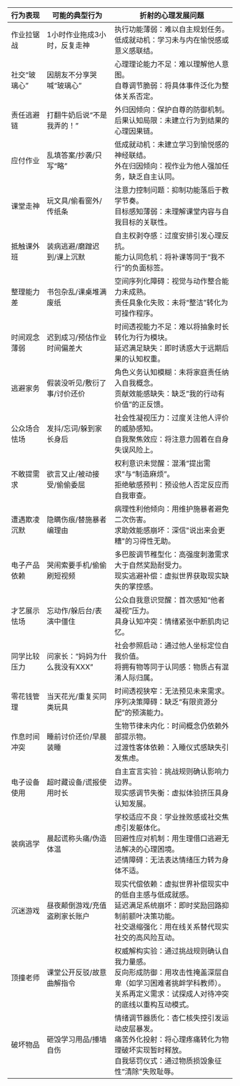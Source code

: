 | 行为表现 | 可能的典型行为 | 折射的心理发展问题 |
| ---- | ---- | ---- |
| 作业拉锯战 | 1小时作业拖成3小时，反复走神 | 执行功能薄弱：难以自主规划任务。<br/>低成就动机：学习未与内在愉悦感或意义感联结。 |
| 社交“玻璃心” | 因朋友不分享哭喊“玻璃心” | 心理理论能力不足：难以理解他人意图。<br/>自尊调节脆弱：将具体事件泛化为整体关系否定。 |
| 责任逃避链 | 打翻牛奶后说“不是我弄的！” | 外归因倾向：保护自尊的防御机制。<br/>后果认知局限：未建立行为到结果的心理因果链。 |
| 应付作业 | 乱填答案/抄袭/只写“略” | 低成就动机：未建立学习到愉悦感的神经联结。<br/>外在归因倾向：视作业为他人强加任务，缺乏自主认同。 |
| 课堂走神 | 玩文具/偷看窗外/传纸条 | 注意力控制问题：抑制功能落后于教学节奏。<br/>目标感知薄弱：未理解课堂内容与自我目标的关联性。 |
| 抵触课外班 | 装病逃避/磨蹭迟到/课上沉默 | 自主权剥夺感：过度安排引发心理反抗。<br/>能力认同危机：将补课等同于“我不行”的负面标签。 |
| 整理能力差 | 书包杂乱/课桌堆满废纸 | 空间序列化障碍：视觉与动作整合能力未成熟。<br/>责任具象化失败：未将“整洁”转化为可操作程序。 |
| 时间观念薄弱 | 迟到成习/预估作业时间偏差大 | 时间透视能力不足：难以将抽象时长转化为行为模块。<br/>延迟满足缺失：即时诱惑大于远期后果的认知权重。 |
| 逃避家务 | 假装没听见/敷衍了事/讨价还价 | 角色义务认知模糊：未将家庭责任纳入自我概念。<br/>贡献效能感缺失：缺乏”我的行动有价值”的正反馈。 |
| 公众场合怯场 | 发抖/忘词/躲到家长身后 | 社会性凝视压力：过度关注他人评价的威胁感知。<br/>自我聚焦效应：将注意力固着在自身失误风险上。 |
| 不敢提需求 | 欲言又止/被动接受/偷偷委屈 | 权利意识未觉醒：混淆“提出需求”与“制造麻烦”。<br/>拒绝敏感预判：预设他人否定反应而自我审查。 |
| 遭遇欺凌沉默 | 隐瞒伤痕/替施暴者编理由 | 病理性利他倾向：用维护施暴者避免二次伤害。<br/>求助效能感崩坏：深信"说出来会更糟"的习得性无助。 |
| 电子产品依赖 | 哭闹索要手机/偷偷刷短视频 | 多巴胺调节稚型化：高强度刺激需求大于自然奖励耐受力。<br/>现实逃避补偿：虚拟世界获取现实缺失的掌控感。 |
| 才艺展示怯场 | 忘动作/躲后台/表演中僵住 | 公众自我意识觉醒：首次感知“他者凝视”压力。<br/>具身认知冲突：情绪紧张中断肌肉记忆。 |
| 同学比较压力 | 问家长：“妈妈为什么我没有XXX” | 社会参照启动：通过他人坐标定位自我价值。<br/>将拥有物等同于认同感：物质占有混淆人际归属。 |
| 零花钱管理 | 当天花光/重复买同类玩具 | 时间透视狭窄：无法预见未来需求。<br/>序列决策障碍：缺乏“有限资源分配”的预演能力。 |
| 作息时间冲突 | 睡前讨价还价/早晨装睡 | 生物节律未内化：时间概念仍依赖外部提示物。<br/>过渡性客体依赖：入睡仪式感缺失引发焦虑。 |
| 电子设备使用 | 超时藏设备/谎报使用时长 | 自主宣言实验：挑战规则确认影响力边界。<br/>现实感调节失衡：虚拟体验挤压具身认知发展。 |
| 装病逃学 | 晨起谎称头痛/伪造体温 | 学校适应不良：学业挫败感或社交焦虑引发躯体化。<br/>回避性应对机制：用生理借口逃避无法解决的心理困境。<br/>述情障碍：无法表达情绪压力转为身体不适。 |
| 沉迷游戏 | 昼夜颠倒游戏/充值盗刷家长账户 | 现实代偿依赖：虚拟世界补偿现实中的低自主感与低成就感。<br/>延迟满足系统崩坏：即时奖励回路抑制前额叶决策功能。<br/>社交退缩强化：用在线关系替代现实社交的高风险互动。 |
| 顶撞老师 | 课堂公开反驳/故意曲解指令 | 权威解构实验：通过挑战规则确认自我力量感。<br/>反向形成防御：用攻击性掩盖深层自卑（如学习困难者挑衅学科教师）。<br/>关系再定义需求：试探成人对待冲突的底线以重构互动模式。 |
| 破坏物品 | 砸毁学习用品/捶墙自伤 | 情绪调节器质化：杏仁核失控引发运动皮层暴发。<br/>痛苦外化投射：将心理疼痛转化为物理破坏实现暂时释放。<br/>自我惩罚仪式：通过物质损毁象征性“清除”失败耻辱。 |

